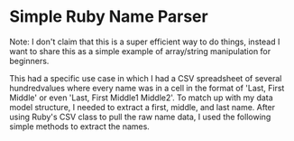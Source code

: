 # Simple Ruby Name Parser

Note: I don't claim that this is a super efficient way to do things, instead I want to share this as a simple example of array/string manipulation for beginners.

This had a specific use case in which I had a CSV spreadsheet of several hundredvalues where every name was in a cell in the format of 'Last, First Middle' or even 'Last, First Middle1 Middle2'. To match up with my data model structure, I needed to extract a first, middle, and last name.
After using Ruby's CSV class to pull the raw name data, I used the following simple methods to extract the names.

